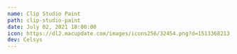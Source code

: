 ```yaml
---
name: Clip Studio Paint
path: clip-studio-paint
date: July 02, 2021 18:00:00
icon: https://dl2.macupdate.com/images/icons256/32454.png?d=1513368213
dev: Celsys
---
```

